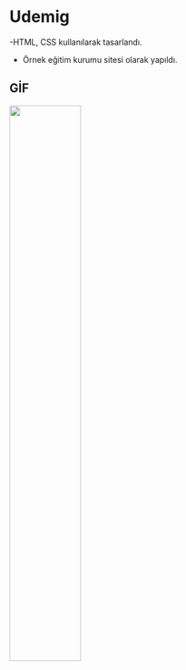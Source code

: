 # Udemig

-HTML, CSS kullanılarak tasarlandı.

- Örnek eğitim kurumu sitesi olarak yapıldı.

## GİF

<img src="Udemig.gif" width="50%" />


